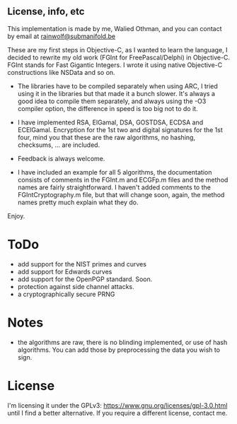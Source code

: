 License, info, etc
------------------
This implementation is made by me, Walied Othman, and you can contact by email at rainwolf@submanifold.be 

These are my first steps in Objective-C, as I wanted to learn the language, I decided to rewrite my 
old work (FGInt for FreePascal/Delphi) in Objective-C. FGInt stands for Fast Gigantic Integers. I 
wrote it using native Objective-C constructions like NSData and so on.

- The libraries have to be compiled separately when using ARC, I tried using it in the libraries but
that made it a bunch slower. It's always a good idea to compile them separately, and always using the
-O3 compiler option, the difference in speed is too big not to do it.

- I have implemented RSA, ElGamal, DSA, GOSTDSA, ECDSA and ECElGamal. Encryption for the 1st two and 
digital signatures for the 1st four, mind you that these are the raw algorithms, no hashing, checksums, 
... are included.

- Feedback is always welcome.

- I have included an example for all 5 algorithms, the documentation consists of comments in the FGInt.m
and ECGFp.m files and the method names are fairly straightforward. I haven't added comments to the 
FGIntCryptography.m file, but that will change soon, again, the method names pretty much explain what they do.

Enjoy.

ToDo
====
* add support for the NIST primes and curves
* add support for Edwards curves
* add support for the OpenPGP standard. Soon.
* protection against side channel attacks.
* a cryptographically secure PRNG

Notes
=====
* the algorithms are raw, there is no blinding implemented, or use of hash algorithms. You can add those by preprocessing the data you wish to sign.

 
License
=======
I'm licensing it under the GPLv3: https://www.gnu.org/licenses/gpl-3.0.html
until I find a better alternative. If you require a different license, contact me.
